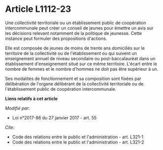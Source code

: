 # Article L1112-23

Une collectivité territoriale ou un établissement public de coopération intercommunale peut créer un conseil de jeunes pour
émettre un avis sur les décisions relevant notamment de la politique de jeunesse. Cette instance peut formuler des
propositions d'actions.

Elle est composée de jeunes de moins de trente ans domiciliés sur le territoire de la collectivité ou de l'établissement ou
qui suivent un enseignement annuel de niveau secondaire ou post-baccalauréat dans un établissement d'enseignement situé sur
ce même territoire. L'écart entre le nombre de femmes et le nombre d'hommes ne doit pas être supérieur à un.

Ses modalités de fonctionnement et sa composition sont fixées par délibération de l'organe délibérant de la collectivité
territoriale ou de l'établissement public de coopération intercommunale.

**Liens relatifs à cet article**

_Modifié par_:

  - Loi n°2017-86 du 27 janvier 2017 - art. 55

_Cite_:

  - Code des relations entre le public et l'administration - art. L321-1
  - Code des relations entre le public et l'administration - art. L321-2
